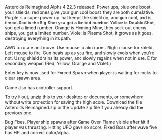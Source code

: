 Asteroids Reimagined Alpha 4.22.3 released.
Power ups, blue one boost your shields, red ones give your gun cool boost, they are both cumulative. Purple is a super power up that keeps the shield on, and gun cool, and is timed. Red is the Big Shot you get a limited number. Yellow is Double Shot, you get a limed number. Orange is Homing Mine, they seek out enemy ships, you get a limited number. Violet is Plasma Shot, it grows as it goes, destroying everything in its path.

AWD to rotate and move. Use mouse to aim turret. Right mouse for shield. Left mouse to fire. Gun heats up as you fire, and slowly cools when you're not. Using shield drains its power, and slowly regains when not in use. E for secondary weapon (Red, Yellow, Orange and Violet.)

Enter key is now used for Forced Spawn when player is waiting for rocks to clear spawn area.

Game also has controller support.

To try it out, unzip this to your desktop or documents, or somewhere without write protection for saving the high score. Download the file Asteroids Reimagined.zip or the Update zip file if you already did the previous one.

Bug Fixes. Player ship spawns after Game Over. Flame visible after hit if player was thrusting. Hitting UFO gave no score. Fixed Boss after wave five has HP, and correct color/alpha.